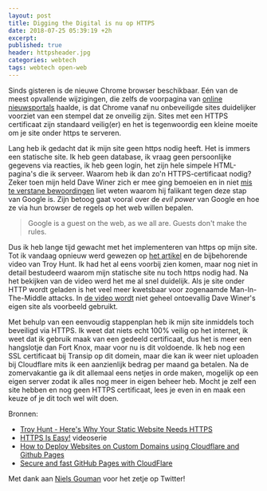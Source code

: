 ```yaml
---
layout: post
title: Digging the Digital is nu op HTTPS
date: 2018-07-25 05:39:19 +2h
excerpt: 
published: true
header: httpsheader.jpg
categories: webtech
tags: webtech open-web
---
```


Sinds gisteren is de nieuwe Chrome browser beschikbaar. Eén van de meest opvallende wijzigingen, die zelfs de voorpagina van [online nieuwsportals](https://nos.nl/artikel/2242936-chrome-geeft-nu-waarschuwing-als-verbinding-website-niet-veilig-is.html) haalde, is dat Chrome vanaf nu onbeveiligde sites duidelijker voorziet van een stempel dat ze onveilig zijn. Sites met een HTTPS certificaat zijn standaard veilig(er) en het is tegenwoordig een kleine moeite om je site onder https te serveren.

Lang heb ik gedacht dat ik mijn site geen https nodig heeft. Het is immers een statische site. Ik heb geen database, ik vraag geen persoonlijke gegevens via reacties, ik heb geen login, het zijn hele simpele HTML-pagina's die ik serveer. Waarom heb ik dan zo'n HTTPS-certificaat nodig? Zeker toen mijn held Dave Winer zich er mee ging bemoeien en in niet [mis te verstane bewoordingen](http://this.how/googleAndHttp/) liet weten waarom hij falikant tegen deze stap van Google is. Zijn betoog gaat vooral over de _evil power_ van Google en hoe ze via hun browser de regels op het web willen bepalen. 

> Google is a guest on the web, as we all are. Guests don't make the rules.

Dus ik heb lange tijd gewacht met het implementeren van https op mijn site. Tot ik vandaag opnieuw werd gewezen op [het artikel](https://www.troyhunt.com/heres-why-your-static-website-needs-https/) en de bijbehorende video van Troy Hunt. Ik had het al eens voorbij zien komen, maar nog niet in detail bestudeerd waarom mijn statische site nu toch https nodig had. 
Na het bekijken van de video werd het me al snel duidelijk. Als je site onder HTTP wordt geladen is het veel meer kwetsbaar voor zogenaamde Man-In-The-Middle attacks. In [de video wordt](https://youtu.be/_BNIkw4Ao9w?t=677) niet geheel ontoevallig Dave Winer's eigen site als voorbeeld gebruikt. 

Met behulp van een eenvoudig stappenplan heb ik mijn site inmiddels toch beveiligd via HTTPS. Ik weet dat niets echt 100% veilig op het internet, ik weet dat ik gebruik maak van een gedeeld certificaat, dus het is meer een hangslotje dan Fort Knox, maar voor nu is dit voldoende. Ik heb nog een SSL certificaat bij Transip op dit domein, maar die kan ik weer niet uploaden bij Cloudflare mits ik een aanzienlijk bedrag per maand ga betalen. Na de zomervakantie ga ik dit allemaal eens netjes in orde maken, mogelijk op een eigen server zodat ik alles nog meer in eigen beheer heb. 
Mocht je zelf een site hebben en nog geen HTTPS certificaat, lees je even in en maak een keuze of je dit toch wel wilt doen. 

Bronnen:
* [Troy Hunt - Here's Why Your Static Website Needs HTTPS](https://www.troyhunt.com/heres-why-your-static-website-needs-https/)
* [HTTPS Is Easy!](https://httpsiseasy.com/) videoserie
* [How to Deploy Websites on Custom Domains using Cloudflare and Github Pages](https://medium.com/crowdbotics/annie-azana-how-to-deploy-websites-using-cloudflare-and-github-pages-c415c55fea36)
* [Secure and fast GitHub Pages with CloudFlare](https://blog.cloudflare.com/secure-and-fast-github-pages-with-cloudflare/)

Met dank aan [Niels Gouman](https://nielsgouman.nl/) voor het zetje op Twitter! 